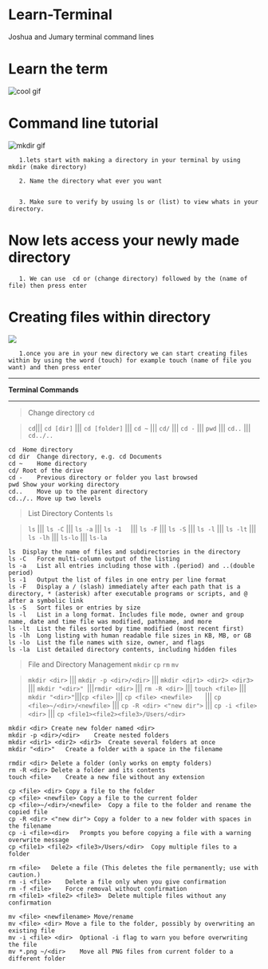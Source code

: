 # Learn-Terminal
Joshua and Jumary terminal command lines


# Learn the term

![cool gif](https://sweetcode.io/wp-content/uploads/2018/01/ascii_dog.gif)



# Command line tutorial
![mkdir gif](https://www.cyberciti.biz/media/new/images/faq/2013/07/mkdir-demo.gif)

       1.lets start with making a directory in your terminal by using mkdir (make directory)

       2. Name the directory what ever you want 


       3. Make sure to verify by usuing ls or (list) to view whats in your directory.

#  Now lets access your newly made directory 
 
       1. We can use  cd or (change directory) followed by the (name of file) then press enter
        
     
 # Creating files within directory
![](https://miro.medium.com/max/2544/1*a0oGb11RDJDgaCvTcLy1jw.gif)

       1.once you are in your new directory we can start creating files within by using the word (touch) for example touch (name of file you want) and then press enter

---

__Terminal Commands__

---

 > Change directory `cd`
 
 > `cd`||| `cd [dir]` ||| `cd [folder]` ||| `cd ~` ||| `cd/`	||| `cd -` ||| `pwd` |||	`cd..` ||| `cd../..` 

```
cd	Home directory
cd dir	Change directory, e.g. cd Documents
cd ~	Home directory
cd/	Root of the drive
cd -	Previous directory or folder you last browsed
pwd	Show your working directory
cd..	Move up to the parent directory
cd../..	Move up two levels
```

> List Directory Contents `ls`
 
 > `ls` ||| `ls -C` ||| `ls -a` ||| `ls -1	` ||| `ls -F`	||| `ls -S` ||| `ls -l` |||	`ls -lt` ||| `ls -lh` ||| `ls-lo` ||| `ls-la` 

```
ls	Display the name of files and subdirectories in the directory
ls -C	Force multi-column output of the listing
ls -a	List all entries including those with .(period) and ..(double period)
ls -1	Output the list of files in one entry per line format
ls -F	Display a / (slash) immediately after each path that is a directory, * (asterisk) after executable programs or scripts, and @ after a symbolic link
ls -S	Sort files or entries by size
ls -l	List in a long format. Includes file mode, owner and group name, date and time file was modified, pathname, and more
ls -lt	List the files sorted by time modified (most recent first)
ls -lh	Long listing with human readable file sizes in KB, MB, or GB
ls -lo	List the file names with size, owner, and flags
ls -la	List detailed directory contents, including hidden files
```

> File and Directory Management `mkdir` `cp` `rm` `mv`

 > `mkdir <dir>` ||| `mkdir -p <dir>/<dir>` ||| `mkdir <dir1> <dir2> <dir3>` ||| `mkdir "<dir>"	`|||`rmdir <dir>`	 ||| `rm -R <dir>` ||| `touch <file>` ||| `mkdir "<dir>"`|||`cp <file>`	 ||| `cp <file> <newfile>	` ||| `cp <file>~/<dir>/<newfile>` ||| `cp -R <dir> <"new dir">` ||| `cp -i <file><dir>` ||| `cp <file1><file2><file3>/Users/<dir>`

```
mkdir <dir>	Create new folder named <dir>
mkdir -p <dir>/<dir>	Create nested folders
mkdir <dir1> <dir2> <dir3>	Create several folders at once
mkdir "<dir>"	Create a folder with a space in the filename

rmdir <dir>	Delete a folder (only works on empty folders)
rm -R <dir>	Delete a folder and its contents
touch <file>	Create a new file without any extension

cp <file> <dir>	Copy a file to the folder
cp <file> <newfile>	Copy a file to the current folder
cp <file>~/<dir>/<newfile>	Copy a file to the folder and rename the copied file
cp -R <dir> <"new dir">	Copy a folder to a new folder with spaces in the filename
cp -i <file><dir>	Prompts you before copying a file with a warning overwrite message
cp <file1> <file2> <file3>/Users/<dir>	Copy multiple files to a folder

rm <file>	Delete a file (This deletes the file permanently; use with caution.)
rm -i <file>	Delete a file only when you give confirmation
rm -f <file>	Force removal without confirmation
rm <file1> <file2> <file3>	Delete multiple files without any confirmation

mv <file> <newfilename>	Move/rename
mv <file> <dir>	Move a file to the folder, possibly by overwriting an existing file
mv -i <file> <dir>	Optional -i flag to warn you before overwriting the file
mv *.png ~/<dir>	Move all PNG files from current folder to a different folder
```
